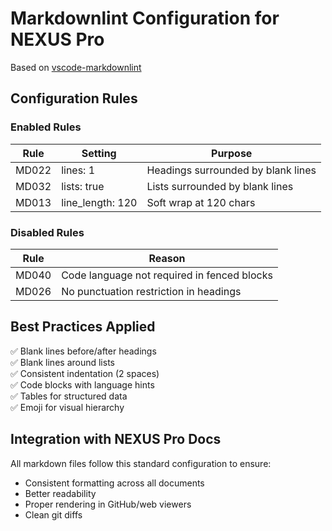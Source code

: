 # Markdownlint Configuration for NEXUS Pro

Based on [vscode-markdownlint](https://github.com/DavidAnson/vscode-markdownlint)

## Configuration Rules

### Enabled Rules

| Rule | Setting | Purpose |
|------|---------|---------|
| MD022 | lines: 1 | Headings surrounded by blank lines |
| MD032 | lists: true | Lists surrounded by blank lines |
| MD013 | line_length: 120 | Soft wrap at 120 chars |

### Disabled Rules

| Rule | Reason |
|------|--------|
| MD040 | Code language not required in fenced blocks |
| MD026 | No punctuation restriction in headings |

## Best Practices Applied

✅ Blank lines before/after headings  
✅ Blank lines around lists  
✅ Consistent indentation (2 spaces)  
✅ Code blocks with language hints  
✅ Tables for structured data  
✅ Emoji for visual hierarchy  

## Integration with NEXUS Pro Docs

All markdown files follow this standard configuration to ensure:

- Consistent formatting across all documents
- Better readability
- Proper rendering in GitHub/web viewers
- Clean git diffs

